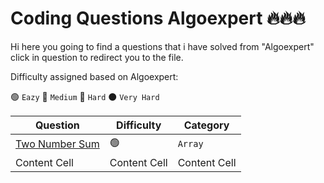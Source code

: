 # Coding Questions Algoexpert 🔥🔥🔥

Hi here you going to find a questions that i have solved from "Algoexpert" click in question to redirect you to the file.

Difficulty assigned based on Algoexpert:

🟢 ``Eazy``
🔵 ``Medium``
🔴 ``Hard``
⚫ ``Very Hard``

| Question | Difficulty  | Category |
| ------------- | ------------- | ------------- |
| [Two Number Sum](https://github.com/MohaZain/Coding_Questions_algoexpert/blob/main/two-number-sum.py.py) | 🟢  | ``Array`` |
| Content Cell  | Content Cell  | Content Cell  |
 
